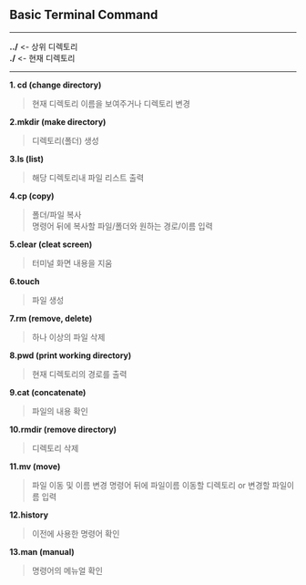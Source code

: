 Basic Terminal Command
----------------------
***
**../** <- 상위 디렉토리   
**./** <- 현재 디렉토리   
***
**1. cd (change directory)**
>현재 디렉토리 이름을 보여주거나 디렉토리 변경   

**2.mkdir (make directory)**
>디렉토리(폴더) 생성

**3.ls (list)**
>해당 디렉토리내 파일 리스트 출력

**4.cp (copy)**
>폴더/파일 복사   
>명령어 뒤에 복사할 파일/폴더와 원하는 경로/이름 입력

**5.clear (cleat screen)**
>터미널 화면 내용을 지움

**6.touch**
>파일 생성

**7.rm (remove, delete)**
>하나 이상의 파일 삭제

**8.pwd (print working directory)**
> 현재 디렉토리의 경로를 출력

**9.cat (concatenate)**
> 파일의 내용 확인

**10.rmdir (remove directory)**
> 디렉토리 삭제

**11.mv (move)**
> 파일 이동 및 이름 변경
> 명령어 뒤에 파일이름 이동할 디렉토리 or 변경할 파일이름 입력

**12.history**
> 이전에 사용한 명령어 확인

**13.man (manual)**
> 명령어의 메뉴얼 확인